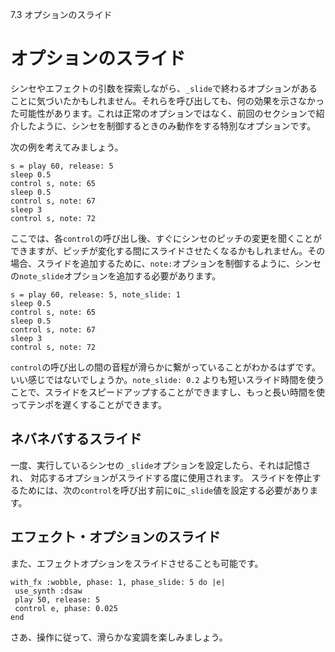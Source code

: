 7.3 オプションのスライド

# オプションのスライド

シンセやエフェクトの引数を探索しながら、`_slide`で終わるオプションがあることに気づいたかもしれません。それらを呼び出しても、何の効果を示さなかった可能性があります。これは正常のオプションではなく、前回のセクションで紹介したように、シンセを制御するときのみ動作をする特別なオプションです。

次の例を考えてみましょう。

```
s = play 60, release: 5
sleep 0.5
control s, note: 65
sleep 0.5
control s, note: 67
sleep 3
control s, note: 72
```

ここでは、各`control`の呼び出し後、すぐにシンセのピッチの変更を聞くことができますが、ピッチが変化する間にスライドさせたくなるかもしれません。その場合、スライドを追加するために、`note:`オプションを制御するように、シンセの`note_slide`オプションを追加する必要があります。

```
s = play 60, release: 5, note_slide: 1
sleep 0.5
control s, note: 65
sleep 0.5
control s, note: 67
sleep 3
control s, note: 72
```

`control`の呼び出しの間の音程が滑らかに繋がっていることがわかるはずです。いい感じではないでしょうか。`note_slide: 0.2` よりも短いスライド時間を使うことで、スライドをスピードアップすることができますし、もっと長い時間を使ってテンポを遅くすることができます。

## ネバネバするスライド

一度、実行しているシンセの `_slide`オプションを設定したら、それは記憶され、
対応するオプションがスライドする度に使用されます。
スライドを停止するためには、次の`control`を呼び出す前に`0`に`_slide`値を設定する必要があります。

## エフェクト・オプションのスライド

また、エフェクトオプションをスライドさせることも可能です。

```
with_fx :wobble, phase: 1, phase_slide: 5 do |e|
 use_synth :dsaw
 play 50, release: 5
 control e, phase: 0.025
end
```

さあ、操作に従って、滑らかな変調を楽しみましょう。
